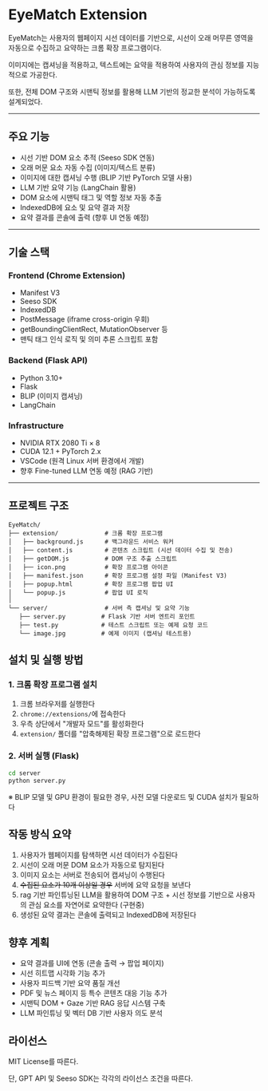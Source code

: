 # EyeMatch Extension

EyeMatch는 사용자의 웹페이지 시선 데이터를 기반으로, 시선이 오래 머무른 영역을 자동으로 수집하고 요약하는 크롬 확장 프로그램이다.

이미지에는 캡셔닝을 적용하고, 텍스트에는 요약을 적용하여 사용자의 관심 정보를 지능적으로 가공한다.

또한, 전체 DOM 구조와 시맨틱 정보를 활용해 LLM 기반의 정교한 분석이 가능하도록 설계되었다.

---

## 주요 기능

- 시선 기반 DOM 요소 추적 (Seeso SDK 연동)
- 오래 머문 요소 자동 수집 (이미지/텍스트 분류)
- 이미지에 대한 캡셔닝 수행 (BLIP 기반 PyTorch 모델 사용)
- LLM 기반 요약 기능 (LangChain 활용)
- DOM 요소에 시맨틱 태그 및 역할 정보 자동 추출
- IndexedDB에 요소 및 요약 결과 저장
- 요약 결과를 콘솔에 출력 (향후 UI 연동 예정)

---

## 기술 스택

### Frontend (Chrome Extension)

- Manifest V3
- Seeso SDK
- IndexedDB
- PostMessage (iframe cross-origin 우회)
- getBoundingClientRect, MutationObserver 등
- 맨틱 태그 인식 로직 및 의미 추론 스크립트 포함

### Backend (Flask API)

- Python 3.10+
- Flask
- BLIP (이미지 캡셔닝)
- LangChain

### Infrastructure

- NVIDIA RTX 2080 Ti × 8
- CUDA 12.1 + PyTorch 2.x
- VSCode (원격 Linux 서버 환경에서 개발)
- 향후 Fine-tuned LLM 연동 예정 (RAG 기반)

---

## 프로젝트 구조
```
EyeMatch/
├── extension/             # 크롬 확장 프로그램
│   ├── background.js      # 백그라운드 서비스 워커
│   ├── content.js         # 콘텐츠 스크립트 (시선 데이터 수집 및 전송)
│   ├── getDOM.js          # DOM 구조 추출 스크립트
│   ├── icon.png           # 확장 프로그램 아이콘
│   ├── manifest.json      # 확장 프로그램 설정 파일 (Manifest V3)
│   ├── popup.html         # 확장 프로그램 팝업 UI
│   └── popup.js           # 팝업 UI 로직
│
└── server/                # 서버 측 캡셔닝 및 요약 기능
   ├── server.py          # Flask 기반 서버 엔트리 포인트
   ├── test.py            # 테스트 스크립트 또는 예제 요청 코드
   └── image.jpg          # 예제 이미지 (캡셔닝 테스트용)
```
## 설치 및 실행 방법

### 1. 크롬 확장 프로그램 설치

1. 크롬 브라우저를 실행한다
2. `chrome://extensions/`에 접속한다
3. 우측 상단에서 "개발자 모드"를 활성화한다
4. `extension/` 폴더를 "압축해제된 확장 프로그램"으로 로드한다

### 2. 서버 실행 (Flask)

```bash
cd server
python server.py
```

※ BLIP 모델 및 GPU 환경이 필요한 경우, 사전 모델 다운로드 및 CUDA 설치가 필요하다

## 작동 방식 요약

1. 사용자가 웹페이지를 탐색하면 시선 데이터가 수집된다
2. 시선이 오래 머문 DOM 요소가 자동으로 탐지된다
3. 이미지 요소는 서버로 전송되어 캡셔닝이 수행된다
4. ~~수집된 요소가 10개 이상일 경우~~ 서버에 요약 요청을 보낸다
5. rag 기반 파인튜닝된 LLM을 활용하여 DOM 구조 + 시선 정보를 기반으로 사용자의 관심 요소를 자연어로 요약한다 (구현중)
6. 생성된 요약 결과는 콘솔에 출력되고 IndexedDB에 저장된다

## 향후 계획

- 요약 결과를 UI에 연동 (콘솔 출력 → 팝업 페이지)
- 시선 히트맵 시각화 기능 추가
- 사용자 피드백 기반 요약 품질 개선
- PDF 및 뉴스 페이지 등 특수 콘텐츠 대응 기능 추가
- 시맨틱 DOM + Gaze 기반 RAG 응답 시스템 구축
- LLM 파인튜닝 및 벡터 DB 기반 사용자 의도 분석

## 라이선스

MIT License를 따른다.

단, GPT API 및 Seeso SDK는 각각의 라이선스 조건을 따른다.
